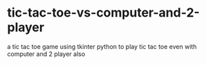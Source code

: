 # tic-tac-toe-vs-computer-and-2-player
a tic tac toe game using tkinter python to play tic tac toe even with computer and 2 player also
